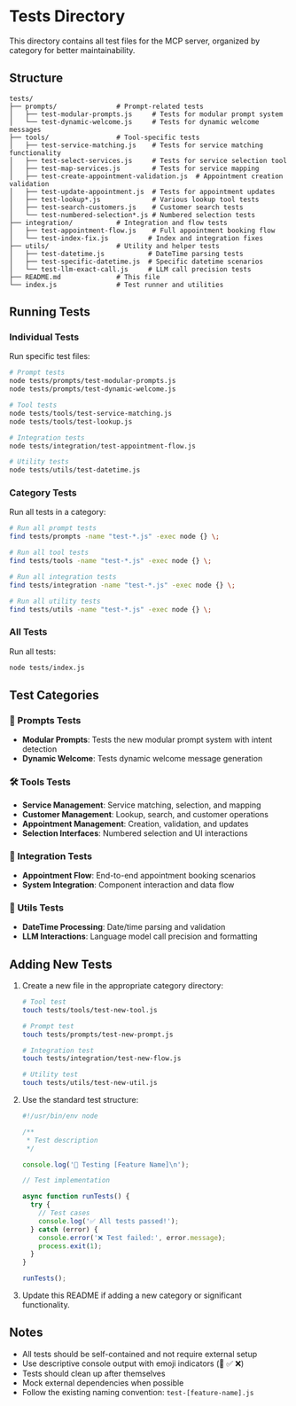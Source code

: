 # Tests Directory

This directory contains all test files for the MCP server, organized by category for better maintainability.

## Structure

```
tests/
├── prompts/               # Prompt-related tests
│   ├── test-modular-prompts.js     # Tests for modular prompt system
│   └── test-dynamic-welcome.js     # Tests for dynamic welcome messages
├── tools/                 # Tool-specific tests
│   ├── test-service-matching.js    # Tests for service matching functionality
│   ├── test-select-services.js     # Tests for service selection tool
│   ├── test-map-services.js        # Tests for service mapping
│   ├── test-create-appointment-validation.js  # Appointment creation validation
│   ├── test-update-appointment.js  # Tests for appointment updates
│   ├── test-lookup*.js             # Various lookup tool tests
│   ├── test-search-customers.js    # Customer search tests
│   └── test-numbered-selection*.js # Numbered selection tests
├── integration/           # Integration and flow tests
│   ├── test-appointment-flow.js    # Full appointment booking flow
│   └── test-index-fix.js          # Index and integration fixes
├── utils/                 # Utility and helper tests
│   ├── test-datetime.js           # DateTime parsing tests
│   ├── test-specific-datetime.js  # Specific datetime scenarios
│   └── test-llm-exact-call.js     # LLM call precision tests
├── README.md              # This file
└── index.js               # Test runner and utilities
```

## Running Tests

### Individual Tests
Run specific test files:
```bash
# Prompt tests
node tests/prompts/test-modular-prompts.js
node tests/prompts/test-dynamic-welcome.js

# Tool tests
node tests/tools/test-service-matching.js
node tests/tools/test-lookup.js

# Integration tests
node tests/integration/test-appointment-flow.js

# Utility tests
node tests/utils/test-datetime.js
```

### Category Tests
Run all tests in a category:
```bash
# Run all prompt tests
find tests/prompts -name "test-*.js" -exec node {} \;

# Run all tool tests
find tests/tools -name "test-*.js" -exec node {} \;

# Run all integration tests
find tests/integration -name "test-*.js" -exec node {} \;

# Run all utility tests
find tests/utils -name "test-*.js" -exec node {} \;
```

### All Tests
Run all tests:
```bash
node tests/index.js
```

## Test Categories

### 📝 Prompts Tests
- **Modular Prompts**: Tests the new modular prompt system with intent detection
- **Dynamic Welcome**: Tests dynamic welcome message generation

### 🛠️ Tools Tests
- **Service Management**: Service matching, selection, and mapping
- **Customer Management**: Lookup, search, and customer operations
- **Appointment Management**: Creation, validation, and updates
- **Selection Interfaces**: Numbered selection and UI interactions

### 🔄 Integration Tests
- **Appointment Flow**: End-to-end appointment booking scenarios
- **System Integration**: Component interaction and data flow

### 🔧 Utils Tests
- **DateTime Processing**: Date/time parsing and validation
- **LLM Interactions**: Language model call precision and formatting

## Adding New Tests

1. Create a new file in the appropriate category directory:
   ```bash
   # Tool test
   touch tests/tools/test-new-tool.js
   
   # Prompt test
   touch tests/prompts/test-new-prompt.js
   
   # Integration test
   touch tests/integration/test-new-flow.js
   
   # Utility test
   touch tests/utils/test-new-util.js
   ```

2. Use the standard test structure:
   ```javascript
   #!/usr/bin/env node
   
   /**
    * Test description
    */
   
   console.log('🧪 Testing [Feature Name]\n');
   
   // Test implementation
   
   async function runTests() {
     try {
       // Test cases
       console.log('✅ All tests passed!');
     } catch (error) {
       console.error('❌ Test failed:', error.message);
       process.exit(1);
     }
   }
   
   runTests();
   ```

3. Update this README if adding a new category or significant functionality.

## Notes

- All tests should be self-contained and not require external setup
- Use descriptive console output with emoji indicators (🧪 ✅ ❌)
- Tests should clean up after themselves
- Mock external dependencies when possible
- Follow the existing naming convention: `test-[feature-name].js` 